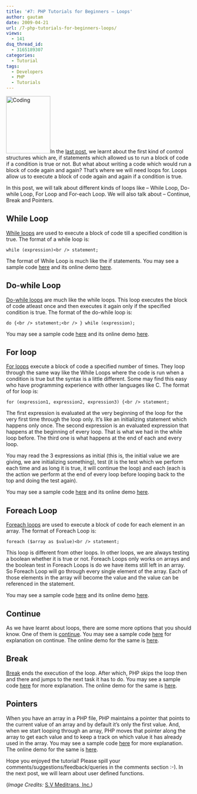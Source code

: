 ```yaml
---
title: '#7: PHP Tutorials for Beginners – Loops'
author: gautam
date: 2009-04-21
url: /7-php-tutorials-for-beginners-loops/
views:
  - 141
dsq_thread_id:
  - 3165189307
categories:
  - Tutorial
tags:
  - Developers
  - PHP
  - Tutorials
---
```

<img class="alignleft size-medium wp-image-5664" src="http://cdn.devilsworkshop.org/files/2009/04/coding-234x300.gif" alt="Coding" width="120" height="156" />In the [last post][1], we learnt about the first kind of control structures which are, if statements which allowed us to run a block of code if a condition is true or not. But what about writing a code which would run a block of code again and again? That&#8217;s where we will need loops for. Loops allow us to execute a block of code again and again if a condition is true.

In this post, we will talk about different kinds of loops like &#8211; While Loop, Do-while Loop, For Loop and For-each Loop. We will also talk about &#8211; Continue, Break and Pointers.<!--more-->

## While Loop

<a href="http://in.php.net/manual/en/control-structures.while.php" onclick="_gaq.push(['_trackEvent', 'outbound-article', 'http://in.php.net/manual/en/control-structures.while.php', 'While loops']);" title="PHP: while - Manual">While loops</a> are used to execute a block of code till a specified condition is true. The format of a while loop is:

`while (expression)<br />
statement;`

The format of While Loop is much like the if statements. You may see a sample code <a href="http://www.rtcamp.com/~gautam/whileloops.phps" onclick="_gaq.push(['_trackEvent', 'outbound-article', 'http://www.rtcamp.com/~gautam/whileloops.phps', 'here']);" >here</a> and its online demo <a href="http://www.rtcamp.com/~gautam/whileloops.php" onclick="_gaq.push(['_trackEvent', 'outbound-article', 'http://www.rtcamp.com/~gautam/whileloops.php', 'here']);" >here</a>.

## Do-while Loop

<a href="http://in.php.net/manual/en/control-structures.do.while.php" onclick="_gaq.push(['_trackEvent', 'outbound-article', 'http://in.php.net/manual/en/control-structures.do.while.php', 'Do-while loops']);" title="PHP: do-while - Manual">Do-while loops</a> are much like the while loops. This loop executes the block of code atleast once and then executes it again only if the specified condition is true. The format of the do-while loop is:

`do {<br />
statement;<br />
} while (expression);`

You may see a sample code <a href="http://www.rtcamp.com/~gautam/dowhileloops.phps" onclick="_gaq.push(['_trackEvent', 'outbound-article', 'http://www.rtcamp.com/~gautam/dowhileloops.phps', 'here']);" >here</a> and its online demo <a href="http://www.rtcamp.com/~gautam/dowhileloops.php" onclick="_gaq.push(['_trackEvent', 'outbound-article', 'http://www.rtcamp.com/~gautam/dowhileloops.php', 'here']);" >here</a>.

## For loop

<a href="http://in.php.net/manual/en/control-structures.for.php" onclick="_gaq.push(['_trackEvent', 'outbound-article', 'http://in.php.net/manual/en/control-structures.for.php', 'For loops']);" title="PHP: for - Manual">For loops</a> execute a block of code a specified number of times. They loop through the same way like the While Loops where the code is run when a condition is true but the syntax is a little different. Some may find this easy who have programming experience with other languages like C. The format of for loop is:

`for (expression1, expression2, expression3) {<br />
statement;`

<p class="simpara">
  The first expression is evaluated at the very beginning of the loop for the very first time through the loop only. It&#8217;s like an initializing statement which happens only once. The second expression is an evaluated expression that happens at the beginning of every loop. That is what we had in the while loop before. The third one is what happens at the end of each and every loop.
</p>

<p class="simpara">
  You may read the 3 expressions as initial (this is, the initial value we are giving, we are initializing something), test (it is the test which we perform each time and as long it is true, it will continue the loop) and each (each is the action we perform at the end of every loop before looping back to the top and doing the test again).
</p>

<p class="simpara">
  You may see a sample code <a href="http://www.rtcamp.com/~gautam/forloops.phps" onclick="_gaq.push(['_trackEvent', 'outbound-article', 'http://www.rtcamp.com/~gautam/forloops.phps', 'here']);" >here</a> and its online demo <a href="http://www.rtcamp.com/~gautam/forloops.php" onclick="_gaq.push(['_trackEvent', 'outbound-article', 'http://www.rtcamp.com/~gautam/forloops.php', 'here']);" >here</a>.
</p>

## Foreach Loop

<a href="http://in.php.net/manual/en/control-structures.foreach.php" onclick="_gaq.push(['_trackEvent', 'outbound-article', 'http://in.php.net/manual/en/control-structures.foreach.php', 'Foreach loops']);" title="PHP: foreach - Manual">Foreach loops</a> are used to execute a block of code for each element in an array. The format of Foreach Loop is:

`foreach ($array as $value)<br />
statement;`

This loop is different from other loops. In other loops, we are always testing a boolean whether it is true or not. Foreach Loops only works on arrays and the boolean test in Foreach Loops is do we have items still left in an array. So Foreach Loop will go through every single element of the array. Each of those elements in the array will become the value and the value can be referenced in the statement.

You may see a sample code <a href="http://www.rtcamp.com/~gautam/foreachloops.phps" onclick="_gaq.push(['_trackEvent', 'outbound-article', 'http://www.rtcamp.com/~gautam/foreachloops.phps', 'here']);" >here</a> and its online demo <a href="http://www.rtcamp.com/~gautam/foreachloops.php" onclick="_gaq.push(['_trackEvent', 'outbound-article', 'http://www.rtcamp.com/~gautam/foreachloops.php', 'here']);" >here</a>.

## Continue

As we have learnt about loops, there are some more options that you should know. One of them is <a href="http://in.php.net/manual/en/control-structures.continue.php" onclick="_gaq.push(['_trackEvent', 'outbound-article', 'http://in.php.net/manual/en/control-structures.continue.php', 'continue']);" title="PHP: continue - Manual">continue</a>. You may see a sample code <a href="http://www.rtcamp.com/~gautam/continue.phps" onclick="_gaq.push(['_trackEvent', 'outbound-article', 'http://www.rtcamp.com/~gautam/continue.phps', 'here']);" >here</a> for explanation on continue. The online demo for the same is <a href="http://www.rtcamp.com/~gautam/continue.php" onclick="_gaq.push(['_trackEvent', 'outbound-article', 'http://www.rtcamp.com/~gautam/continue.php', 'here']);" >here</a>.

## Break

<a href="http://in.php.net/manual/en/control-structures.break.php" onclick="_gaq.push(['_trackEvent', 'outbound-article', 'http://in.php.net/manual/en/control-structures.break.php', 'Break']);" title="PHP: break - Manual">Break</a> ends the execution of the loop. After which, PHP skips the loop then and there and jumps to the next task it has to do. You may see a sample code <a href="http://www.rtcamp.com/~gautam/break.phps" onclick="_gaq.push(['_trackEvent', 'outbound-article', 'http://www.rtcamp.com/~gautam/break.phps', 'here']);" >here</a> for more explanation. The online demo for the same is <a href="http://www.rtcamp.com/~gautam/break.php" onclick="_gaq.push(['_trackEvent', 'outbound-article', 'http://www.rtcamp.com/~gautam/break.php', 'here']);" >here</a>.

## Pointers

When you have an array in a PHP file, PHP maintains a pointer that points to the current value of an array and by default it&#8217;s only the first value. And, when we start looping through an array, PHP moves that pointer along the array to get each value and to keep a track on which value it has already used in the array. You may see a sample code <a href="http://www.rtcamp.com/~gautam/pointers.phps" onclick="_gaq.push(['_trackEvent', 'outbound-article', 'http://www.rtcamp.com/~gautam/pointers.phps', 'here']);" >here</a> for more explanation. The online demo for the same is <a href="http://www.rtcamp.com/~gautam/pointers.php" onclick="_gaq.push(['_trackEvent', 'outbound-article', 'http://www.rtcamp.com/~gautam/pointers.php', 'here']);" >here</a>.

Hope you enjoyed the tutorial! Please spill your comments/suggestions/feedback/queries in the comments section :-). In the next post, we will learn about user defined functions.

(*Image Credits:* <a href="http://www.svmeditrans.com/" onclick="_gaq.push(['_trackEvent', 'outbound-article', 'http://www.svmeditrans.com/', 'S.V Meditrans, Inc.']);" title="S.V Meditrans, Inc.">S.V Meditrans, Inc.</a>)

 [1]: http://devilsworkshop.org/6-php-tutorials-for-beginners-logical-expressions/ "#6: PHP Tutorials for Beginners - Logical Expressions"
